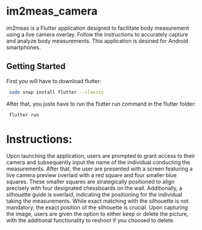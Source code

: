 # im2meas_camera

im2meas is a Flutter application designed to facilitate body measurement using a live camera overlay. Follow the instructions to accurately capture and analyze body measurements.
This application is desined for Android smartphones.

## Getting Started

First you will have to download flutter:
```bash
 sudo snap install flutter --classic
```
After that, you juste have to run the flutter run command in the flutter folder:
```bash
 flutter run
```

# Instructions:

Upon launching the application, users are prompted to grant access to their camera and subsequently input the name of the individual conducting the measurements.
After that, the user are presented with a screen featuring a live camera preview overlaid with a red square and four smaller blue squares. These smaller squares are strategically positioned to align precisely with four designated chessboards on the wall. Additionally, a silhouette guide is overlaid, indicating the positioning for the individual taking the measurements. While exact matching with the silhouette is not mandatory, the exact position of the silhouette is crucial.
Upon capturing the image, users are given the option to either keep or delete the picture, with the additional functionality to reshoot if you choosed to delete.
